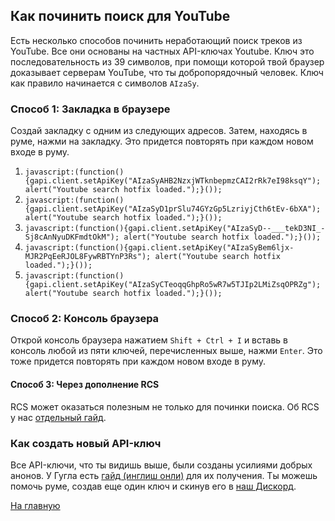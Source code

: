 ## Как починить поиск для YouTube

Есть несколько способов починить неработающий поиск треков из YouTube. Все они основаны на частных API-ключах Youtube. Ключ это последовательность из 39 символов, при помощи которой твой браузер доказывает серверам YouTube, что ты добропорядочный человек. Ключ как правило начинается с символов `AIzaSy`.

### Способ 1: Закладка в браузере

Создай закладку с одним из следующих адресов. Затем, находясь в руме, нажми на закладку. Это придется повторять при каждом новом входе в руму.

1. `javascript:(function(){gapi.client.setApiKey("AIzaSyAHB2NzxjWTknbepmzCAI2rRk7eI98ksqY"); alert("Youtube search hotfix loaded.");}());`
1. `javascript:(function(){gapi.client.setApiKey("AIzaSyD1prSlu74GYzGp5LzriyjCth6tEv-6bXA"); alert("Youtube search hotfix loaded.");}());`
1. `javascript:(function(){gapi.client.setApiKey("AIzaSyD--___tekD3NI_-Sj8cAnNyuDKFmdtOkM"); alert("Youtube search hotfix loaded.");}());`
1. `javascript:(function(){gapi.client.setApiKey("AIzaSyBem6ljx-MJR2PqEeRJOL8FywRBTYnP3Rs"); alert("Youtube search hotfix loaded.");}());`
1. `javascript:(function(){gapi.client.setApiKey("AIzaSyCTeoqqGhpRo5wR7w5TJIp2LMiZsqOPRZg"); alert("Youtube search hotfix loaded.");}());`

### Способ 2: Консоль браузера

Открой консоль браузера нажатием `Shift + Ctrl + I` и вставь в консоль любой из пяти ключей, перечисленных выше, нажми `Enter`. Это тоже придется повторять при каждом новом входе в руму.

#### Способ 3: Через дополнение RCS
RCS может оказаться полезным не только для починки поиска. Об RCS у нас [отдельный гайд](https://an0nwave.github.io/help/rcs.html).

### Как создать новый API-ключ

Все API-ключи, что ты видишь выше, были созданы усилиями добрых анонов. У Гугла есть [гайд (инглиш онли)](https://developers.google.com/youtube/v3/getting-started) для их получения. Ты можешь помочь руме, создав еще один ключ и скинув его в [наш Дискорд](https://discord.gg/VwGKu9V).

[На главную](https://an0nwave.github.io/help/)
